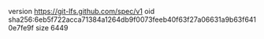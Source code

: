 version https://git-lfs.github.com/spec/v1
oid sha256:6eb5f722acca71384a1264db9f0073feeb40f63f27a06631a9b63f6410e7fe9f
size 6449
